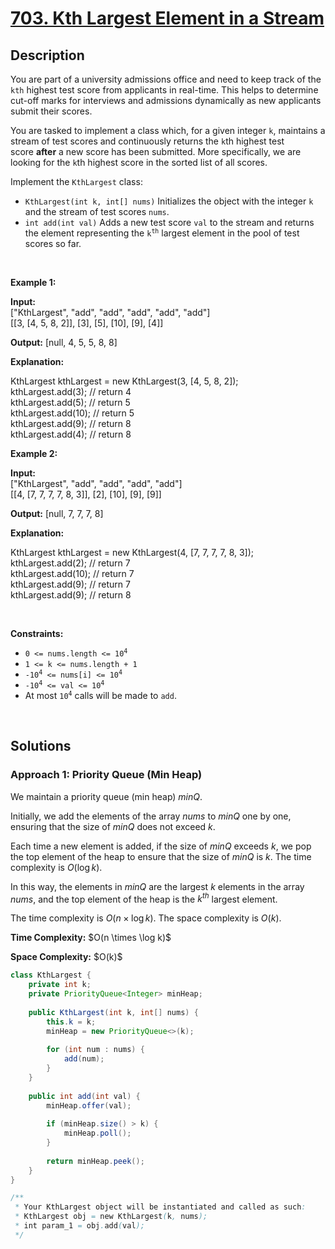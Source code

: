 <!-- problem:start -->

# [703. Kth Largest Element in a Stream](https://leetcode.com/problems/kth-largest-element-in-a-stream)

## Description

<!-- description:start -->

<p>You are part of a university admissions office and need to keep track of the <code>kth</code> highest test score from applicants in real-time. This helps to determine cut-off marks for interviews and admissions dynamically as new applicants submit their scores.</p>

<p>You are tasked to implement a class which, for a given integer&nbsp;<code>k</code>, maintains a stream of test scores and continuously returns the&nbsp;<code>k</code>th highest test score&nbsp;<strong>after</strong>&nbsp;a new score has been submitted. More specifically, we are looking for the <code>k</code>th highest score in the sorted list of all scores.</p>

<p>Implement the&nbsp;<code>KthLargest</code> class:</p>

<ul>
    <li><code>KthLargest(int k, int[] nums)</code> Initializes the object with the integer <code>k</code> and the stream of test scores&nbsp;<code>nums</code>.</li>
    <li><code>int add(int val)</code> Adds a new test score&nbsp;<code>val</code> to the stream and returns the element representing the <code>k<sup>th</sup></code> largest element in the pool of test scores so far.</li>
</ul>
<p>&nbsp;</p>

<p><strong class="example">Example 1:</strong></p>
<div class="example-block">
<p><strong>Input:</strong><br />
<span class="example-io">[&quot;KthLargest&quot;, &quot;add&quot;, &quot;add&quot;, &quot;add&quot;, &quot;add&quot;, &quot;add&quot;]<br />
[[3, [4, 5, 8, 2]], [3], [5], [10], [9], [4]]</span></p>
<p><strong>Output:</strong> <span class="example-io">[null, 4, 5, 5, 8, 8]</span></p>
<p><strong>Explanation:</strong></p>
<p>
KthLargest kthLargest = new KthLargest(3, [4, 5, 8, 2]);<br />
kthLargest.add(3); // return 4<br />
kthLargest.add(5); // return 5<br />
kthLargest.add(10); // return 5<br />
kthLargest.add(9); // return 8<br />
kthLargest.add(4); // return 8
</p>
</div>

<p><strong class="example">Example 2:</strong></p>
<div class="example-block">
<p><strong>Input:</strong><br />
<span class="example-io">[&quot;KthLargest&quot;, &quot;add&quot;, &quot;add&quot;, &quot;add&quot;, &quot;add&quot;]<br />
[[4, [7, 7, 7, 7, 8, 3]], [2], [10], [9], [9]]</span></p>
<p><strong>Output:</strong> <span class="example-io">[null, 7, 7, 7, 8]</span></p>
<p><strong>Explanation:</strong></p>
<p>
KthLargest kthLargest = new KthLargest(4, [7, 7, 7, 7, 8, 3]);<br />
kthLargest.add(2); // return 7<br />
kthLargest.add(10); // return 7<br />
kthLargest.add(9); // return 7<br />
kthLargest.add(9); // return 8
</p>
</div>
<p>&nbsp;</p>

<p><strong>Constraints:</strong></p>
<ul>
    <li><code>0 &lt;= nums.length &lt;= 10<sup>4</sup></code></li>
    <li><code>1 &lt;= k &lt;= nums.length + 1</code></li>
    <li><code>-10<sup>4</sup> &lt;= nums[i] &lt;= 10<sup>4</sup></code></li>
    <li><code>-10<sup>4</sup> &lt;= val &lt;= 10<sup>4</sup></code></li>
    <li>At most <code>10<sup>4</sup></code> calls will be made to <code>add</code>.</li>
</ul>
<p>&nbsp;</p>

<!-- description:end -->

## Solutions

<!-- solution:start -->

### **Approach 1: Priority Queue (Min Heap)**

We maintain a priority queue (min heap) $\textit{minQ}$.

Initially, we add the elements of the array $\textit{nums}$ to $\textit{minQ}$ one by one, ensuring that the size of $\textit{minQ}$ does not exceed $k$.

Each time a new element is added, if the size of $\textit{minQ}$ exceeds $k$, we pop the top element of the heap to ensure that the size of $\textit{minQ}$ is $k$. The time complexity is $O(\log k)$.

In this way, the elements in $\textit{minQ}$ are the largest $k$ elements in the array $\textit{nums}$, and the top element of the heap is the $k^{th}$ largest element.

The time complexity is $O(n \times \log k)$. The space complexity is $O(k)$.

<p><strong>Time Complexity:</strong> $O(n \times \log k)$</p>
<p><strong>Space Complexity:</strong> $O(k)$</p>

<!-- tabs:start -->

```java
class KthLargest {
    private int k;
    private PriorityQueue<Integer> minHeap;
    
    public KthLargest(int k, int[] nums) {
        this.k = k;
        minHeap = new PriorityQueue<>(k);
        
        for (int num : nums) {
            add(num);
        }
    }
    
    public int add(int val) {
        minHeap.offer(val);
        
        if (minHeap.size() > k) {
            minHeap.poll();
        }
        
        return minHeap.peek();
    }
}

/**
 * Your KthLargest object will be instantiated and called as such:
 * KthLargest obj = new KthLargest(k, nums);
 * int param_1 = obj.add(val);
 */
```

<!-- tabs:end -->

<!-- solution:end -->

<!-- problem:end -->